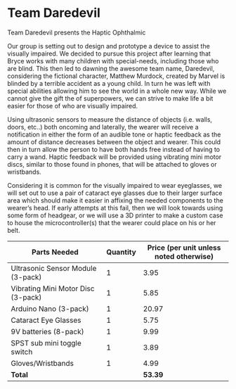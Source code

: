 # Team Daredevil
Team Daredevil presents the Haptic Ophthalmic

Our group is setting out to design and prototype a device to assist the visually impaired. We decided to pursue this project after learning that Bryce works with many children with special-needs, including those who are blind. This then led to dawning the awesome team name, Daredevil, considering the fictional character, Matthew Murdock, created by Marvel is blinded by a terrible accident as a young child. In turn he was left with special abilities allowing him to see the world in a whole new way. While we cannot give the gift the of superpowers, we can strive to make life a bit easier for those of who are visually impaired.

Using ultrasonic sensors to measure the distance of objects (i.e. walls, doors, etc..) both oncoming and laterally, the wearer will receive a notification in either the form of an audible tone or haptic feedback as the amount of distance decreases between the object and wearer. This could then in turn allow the person to have both hands free instead of having to carry a wand. Haptic feedback will be provided using vibrating mini motor discs, similar to those found in phones, that will be attached to gloves or wristbands.

Considering it is common for the visually impaired to wear eyeglasses, we will set out to use a pair of cataract eye glasses due to their larger surface area which should make it easier in affixing the needed components to the wearer’s head. If early attempts at this fail, then we will look towards using some form of headgear, or we will use a 3D printer to make a custom case to house the microcontroller(s) that the wearer could place on his or her belt.

Parts Needed | Quantity | Price (per unit unless noted otherwise)
------------ | -------- | ---------------------------------------
Ultrasonic Sensor Module (3-pack) | 1 | 3.95
Vibrating Mini Motor Disc (3-pack) | 1 | 5.85
Arduino Nano (3-pack) | 1 | 20.97
Cataract Eye Glasses | 1 | 5.75
9V batteries (8-pack) | 1 | 9.99
SPST sub mini toggle switch | 1 | 3.89
Gloves/Wristbands | 1 | 4.99
**Total** | | **53.39**
